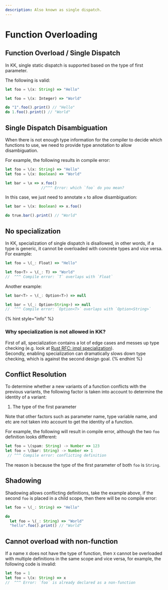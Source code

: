 ```yaml
---
description: Also known as single dispatch.
---
```


# Function Overloading

## Function Overload / Single Dispatch

In KK, single static dispatch is supported based on the type of first parameter.

The following is valid:

```typescript
let foo = \(x: String) => "Hello"

let foo = \(x: Integer) => "World"

do "1".foo().print() // "Hello"
do 1.foo().print() // "World"
```

## Single Dispatch Disambiguation

When there is not enough type information for the compiler to decide which functions to use, we need to provide type annotation to allow disambiguation.

For example, the following results in compile error:

```typescript
let foo = \(x: String) => "Hello"
let foo = \(x: Boolean) => "World"

let bar = \x => x.foo()
                //^^^ Error: which `foo` do you mean?
```

In this case, we just need to annotate `x` to allow disambiguation:

```typescript
let bar = \(x: Boolean) => x.foo()

do true.bar().print() // "World"
```

## No specialization

In KK, specialization of single dispatch is disallowed, in other words, if a type is generic, it cannot be overloaded with concrete types and vice versa. For example:

```typescript
let foo = \(_: Float) => "Hello"

let foo<T> = \(_: T) => "World"
//  ^^^ Compile error: `T` overlaps with `Float`
```

Another example:

```typescript
let bar<T> = \(_: Option<T>) => null

let bar = \(_: Option<String>) => null
//  ^^^ Compile error: `Option<T>` overlaps with `Option<String>`
```

{% hint style="info" %}
### Why specialization is not allowed in KK?

First of all, specialization contains a lot of edge cases and messes up type checking \(e.g. look at [Rust RFC: impl specialization](https://github.com/rust-lang/rfcs/blob/master/text/1210-impl-specialization.md#hazard-interactions-with-type-checking)\).  
Secondly, enabling specialization can dramatically slows down type checking, which is against the second design goal.
{% endhint %}

## Conflict Resolution

To determine whether a new variants of a function conflicts with the previous variants, the following factor is taken into account to determine the identity of a variant:

1. The type of the first parameter

Note that other factors such as parameter name, type variable name, and etc are not taken into account to get the identity of a function.

For example, the following will result in compile error, although the two `foo` definition looks different:

```typescript
let foo = \(spam: String) -> Number => 123
let foo = \(bar: String) -> Number => 1
 // ^^^ Compile error: conflicting definition
```

The reason is because the type of the first parameter of both `foo` is `String`.

## Shadowing

Shadowing allows conflicting definitions, take the example above, if the second `foo` is placed in a child scope, then there will be no compile error:

```typescript
let foo = \(_: String) => "Hello"

do 
  let foo = \(_: String) => "World"
  "hello".foo().print() // "World"
```

## Cannot overload with non-function

If a name `X` does not have the type of function, then `X` cannot be overloaded with multiple definitions in the same scope and vice versa, for example, the following code is invalid:

```typescript
let foo = 1
let foo = \(x: String) => x
//  ^^^ Error: `foo` is already declared as a non-function
```

